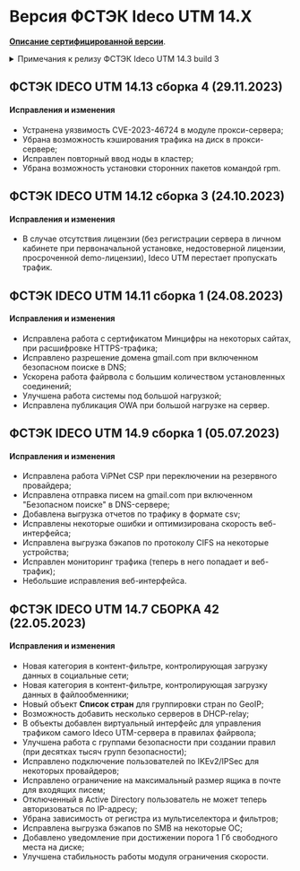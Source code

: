 # Версия ФСТЭК Ideco UTM 14.X

**[Описание сертифицированной версии](https://static.ideco.ru/static/Ideco_UTM_2022.pdf)**.

<details>

<summary>Примечания к релизу ФСТЭК Ideco UTM 14.3 build 3</summary>

**Дата выхода версии**: 28.03.2023.

**Техническая поддержка и обратная связь** (поможет нам улучшить продукт):
* Обсудить версию в телеграмм-канале с разработчиками: [https://t.me/idecoutm](https://t.me/idecoutm);
* Портал технической поддержки: [https://help.ideco.ru/](https://help.ideco.ru/);
* Электронная почта: help@ideco.ru;
* Telegram: [ideco.bot](https://telegram.im/@ideco_support_bot).

Для ФСТЭК-версии включено автоматическое обновление с версии 11.13 путем нескольких обновлений: 11.13->12.11->13.11->14.3.

Обязательно нужно последовательно обновиться и использовать версию 14.3 (не останавливаясь на промежуточных версиях, нужных только для обновления).
Использование версии Ideco UTM 14.3, в которую входят обновления безопасности компонентов, полностью правомерно.


**Новые возможности версии 14**
* Новая платформа и компоненты на базе ядра Linux 5.18;
* Авторизация устройств по MAC-адресам (включая возможность IP+MAC-авторизации);
* Динамическая маршрутизация OSPF, BGP;
* Новая отчетность по веб-трафику, трафику приложений и событиям безопасности (включая конструктор отчётов);
* Реализована возможность логирования срабатываний правил файрвола, событий прокси-сервера и срабатываний контент-фильтра;
* Отправка логов системы предотвращения вторжений по syslog;
* LACP (агрегирование каналов);
* Улучшенные возможности DHCP-сервера;
* Просмотр журналов системы в веб-интерфейсе с возможностью фильтрации данных (Мониторинг - Журналы);
* DDNS (интеграция с сервисом nic.ru);
* Новая версия модуля контроля приложений (улучшено определение протоколов, новые протоколы сервисов VK и Яндекс);
* В доверенные добавлен сертификат Минцифры;
* Улучшена производительность программной платформы;
* Многочисленные улучшения веб-интерфейса (включая темную тему и центральный дашборд).

</details>

## ФСТЭК IDECO UTM 14.13 сборка 4 (29.11.2023)

#### Исправления и изменения

- Устранена уязвимость CVE-2023-46724 в модуле прокси-сервера;
- Убрана возможность кэширования трафика на диск в прокси-сервере;
- Исправлен повторный ввод ноды в кластер;
- Убрана возможность установки сторонних пакетов командой rpm. 

## ФСТЭК IDECO UTM 14.12 сборка 3 (24.10.2023)

#### Исправления и изменения

* В случае отсутствия лицензии (без регистрации сервера в личном кабинете при первоначальной установке, недостоверной лицензии, просроченной demo-лицензии), Ideco UTM перестает пропускать трафик.

## ФСТЭК IDECO UTM 14.11 сборка 1 (24.08.2023)

#### Исправления и изменения

* Исправлена работа с сертификатом Минцифры на некоторых сайтах, при расшифровке HTTPS-трафика;
* Исправлено разрешение домена gmail.com при включенном безопасном поиске в DNS;
* Ускорена работа файрвола с большим количеством установленных соединений;
* Улучшена работа системы под большой нагрузкой;
* Исправлена публикация OWA при большой нагрузке на сервер.

## ФСТЭК IDECO UTM 14.9 сборка 1 (05.07.2023)

#### Исправления и изменения

- Исправлена работа ViPNet CSP при переключении на резервного провайдера;
- Исправлена отправка писем на gmail.com при включенном "Безопасном поиске" в DNS-сервере;
- Добавлена выгрузка отчетов по трафику в формате csv;
- Исправлены некоторые ошибки и оптимизирована скорость веб-интерфейса;
- Исправлена выгрузка бэкапов по протоколу CIFS на некоторые устройства;
- Исправлен мониторинг трафика (теперь в него попадает и веб-трафик);
- Небольшие исправления веб-интерфейса.

## ФСТЭК IDECO UTM 14.7 СБОРКА 42 (22.05.2023)

#### Исправления и изменения

- Новая категория в контент-фильтре, контролирующая загрузку данных в социальные сети;
- Новая категория в контент-фильтре, контролирующая загрузку данных в файлообменники;
- Новый объект **Список стран** для группировки стран по GeoIP;
- Возможность добавить несколько серверов в DHCP-relay;
- В объекты добавлен виртуальный интерфейс для управления трафиком самого Ideco UTM-сервера в правилах файрвола;
- Улучшена работа с группами безопасности при создании правил (при десятках тысяч групп безопасности);
- Исправлено подключение пользователей по IKEv2/IPSec для некоторых провайдеров;
- Исправлено ограничение на максимальный размер ящика в почте для входящих писем;
- Отключенный в Active Directory пользователь не может теперь авторизоваться по IP-адресу;
- Убрана зависимость от регистра из мультиселектора и фильтров;
- Исправлена выгрузка бэкапов по SMB на некоторые ОС;
- Добавлено уведомление при достижении порога 1 Гб свободного места на диске;
- Улучшена стабильность работы модуля ограничения скорости.